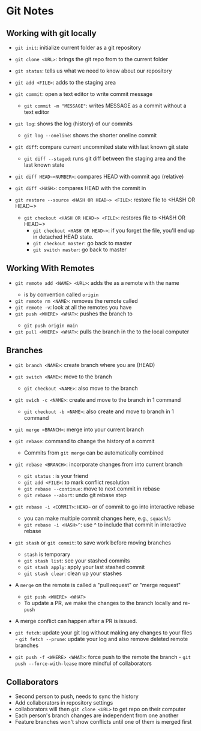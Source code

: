 # Git Notes

## Working with git locally

- `git init`: initialize current folder as a git repository
- `git clone <URL>`: brings the git repo from <URL> to the current folder
- `git status`: tells us what we need to know about our repository

- `git add <FILE>`: adds <FILE> to the staging area
- `git commit`: open a text editor to write commit message
	- `git commit -m "MESSAGE"`: writes MESSAGE as a commit without a text editor

- `git log`: shows the log (history) of our commits
	- `git log --oneline`: shows the shorter oneline commit

- `git diff`: compare current uncommited state with last known git state
	- `git diff --staged`: runs git diff between the staging area and the last known state
- `git diff HEAD~<NUMBER>`: compares HEAD with commit <NUMBER> ago (relative)
- `git diff <HASH>`: compares HEAD with the commit in <HASH>

- `git restore --source <HASH OR HEAD~> <FILE>`: restore file to <HASH OR HEAD~>
	- `git checkout <HASH OR HEAD~> <FILE>`: restores file to <HASH OR HEAD~>
		- `git checkout <HASH OR HEAD~>`: if you forget the file, you'll end up in detached HEAD state.
		- `git checkout master`: go back to master
		- `git switch master`: go back to master

## Working With Remotes

- `git remote add <NAME> <URL>`: adds the <URL> as a remote with the name <NAME>
	- <NAME> is by convention called `origin`
- `git remote rm <NAME>`: removes the remote called <NAME>
- `git remote -v`: look at all the remotes you have
- `git push <WHERE> <WHAT>`: pushes the <WHAT> branch to <WHERE>
	- `git push origin main`
- `git pull <WHERE> <WHAT>`: pulls the <WHAT> branch in the <WHERE> to the local computer

## Branches

- `git branch <NAME>`: create branch <NAME> where you are (HEAD)
- `git switch <NAME>`: move to the branch <NAME>
	- `git checkout <NAME>`: also move to the branch <NAME>
- `git swich -c <NAME>`: create and move to the branch <NAME> in 1 command
	- `git checkout -b <NAME>`: also create and move to branch <NAME> in 1 command

- `git merge <BRANCH>`: merge <BRANCH> into your current branch
- `git rebase`: command to change the history of a commit
	- Commits from `git merge` can be automatically combined
- `git rebase <BRANCH>`: incorporate changes from <BRANCH> into current branch
	- `git status` : is your friend
	- `git add <FILE>`: to mark conflict resolution
	- `git rebase --continue`: move to next commit in rebase
	- `git rebase --abort`: undo git rebase step
- `git rebase -i <COMMIT>`: `HEAD~` or <HASH> of commit to go into interactive rebase
	- you can make multiple commit changes here, e.g., `squash`/`s`
	- `git rebase -i <HASH>^`: use ^ to include that commit in interactive rebase
- `git stash` or `git commit`: to save work before moving branches
	- `stash` is temporary
	- `git stash list`: see your stashed commits
	- `git stash apply`: apply your last stashed commit
	- `git stash clear`: clean up your stashes

- A `merge` on the remote is called a "pull request" or "merge request"
	- `git push <WHERE> <WHAT>`
	- To update a PR, we make the changes to the branch locally and re-`push`

- A merge conflict can happen after a PR is issued.
- `git fetch`: update your git log without making any changes to your files
        - `git fetch --prune`: update your log and also remove deleted remote branches

- `git push -f <WHERE> <WHAT>`: force push to the remote <WHERE> the branch <WHAT>
        - `git push --force-with-lease` <WHERE> <WHAT> more mindful of collaborators

## Collaborators

- Second person to push, needs to sync the history
- Add collaborators in repository settings
- collaborators will then `git clone <URL>` to get repo on their computer
- Each person's branch changes are independent from one another
- Feature branches won't show conflicts until one of them is merged first
